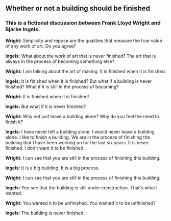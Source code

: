 ## Whether or not a building should be finished
### This is a fictional discussion between Frank Lloyd Wright and Bjarke Ingels.
**Wright:** Simplicity and repose are the qualities that measure the true value of any work of art. Do you agree?

**Ingels:** What about the work of art that is never finished? The art that is always in the process of becoming something else?

**Wright:** I am talking about the art of making. It is finished when it is finished.

**Ingels:** It is finished when it is finished? But what if a building is never finished? What if it is still in the process of becoming?

**Wright:** It is finished when it is finished!

**Ingels:** But what if it is never finished?

**Wright:** Why not just leave a building alone? Why do you feel the need to finish it?

**Ingels:** I have never left a building alone. I would never leave a building alone. I like to finish a building. We are in the process of finishing the building that I have been working on for the last six years. It is never finished. I don't want it to be finished.

**Wright:** I can see that you are still in the process of finishing this building.

**Ingels:** It is a big building. It is a big process.

**Wright:** I can see that you are still in the process of finishing this building.

**Ingels:** You see that the building is still under construction. That's what I wanted.

**Wright:** You wanted it to be unfinished. You wanted it to be unfinished?

**Ingels:** The building is never finished.
